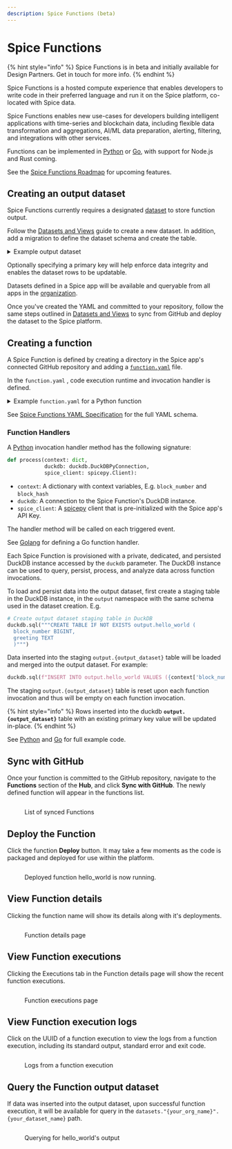 ```yaml
---
description: Spice Functions (beta)
---
```


# Spice Functions

{% hint style="info" %}
Spice Functions is in beta and initially available for Design Partners. Get in touch for more info.
{% endhint %}

Spice Functions is a hosted compute experience that enables developers to write code in their preferred language and run it on the Spice platform, co-located with Spice data.

Spice Functions enables new use-cases for developers building intelligent applications with time-series and blockchain data, including flexible data transformation and aggregations, AI/ML data preparation, alerting, filtering, and integrations with other services.

Functions can be implemented in [Python](python.md) or [Go](golang.md), with support for Node.js and Rust coming.

See the [Spice Functions Roadmap](roadmap.md) for upcoming features.

## Creating an output dataset

Spice Functions currently requires a designated [dataset](../datasets-beta.md) to store function output.

Follow the [Datasets and Views](../datasets-beta.md) guide to create a new dataset. In addition, add a migration to define the dataset schema and create the table.

<details>

<summary>Example output dataset</summary>

```yaml
# .spice/datasets/hello_world.yml
name: hello_world
type: append
migrations:
  - name: create_table
    sql: |
      CREATE TABLE IF NOT EXISTS hello_world (
        block_number BIGINT PRIMARY KEY,
        greeting TEXT
      )
```

</details>

Optionally specifying a primary key will help enforce data integrity and enables the dataset rows to be updatable.

Datasets defined in a Spice app will be available and queryable from all apps in the [organization](../../organizations.md).

Once you've created the YAML and committed to your repository, follow the same steps outlined in [Datasets and Views](../datasets-beta.md) to sync from GitHub and deploy the dataset to the Spice platform.

## Creating a function

A Spice Function is defined by creating a directory in the Spice app's connected GitHub repository and adding a [`function.yaml`](../../../reference/specifications/spice-functions-yaml-specification/) file.

In the `function.yaml` , code execution runtime and invocation handler is defined.

<details>

<summary>Example <code>function.yaml</code> for a Python function</summary>

```yaml
# hello_world/function.yaml
output_dataset: hello_world
# This will trigger the function to execute on every new Ethereum block.
triggers:
  - path: eth
# This selects the runtime that will execute your code.
runtime: python3.11
# For Python, handler is [script_name].[method]
# The below will invoke a method `process` in a file `spice_function.py`.
handler: spice_function.process
```

</details>

See [Spice Functions YAML Specification](../../../reference/specifications/spice-functions-yaml-specification/) for the full YAML schema.

### Function Handlers

A [Python](python.md) invocation handler method has the following signature:

```python
def process(context: dict, 
            duckdb: duckdb.DuckDBPyConnection, 
            spice_client: spicepy.Client):
```

* `context`: A dictionary with context variables, E.g. `block_number` and `block_hash`
* `duckdb`: A connection to the Spice Function's DuckDB instance.
* `spice_client`: A [spicepy](https://github.com/spiceai/spicepy) client that is pre-initialized with the Spice app's API Key.

The handler method will be called on each triggered event.

See [Golang](golang.md) for defining a Go function handler.

Each Spice Function is provisioned with a private, dedicated, and persisted DuckDB instance accessed by the `duckdb` parameter. The DuckDB instance can be used to query, persist, process, and analyze data across function invocations.

To load and persist data into the output dataset, first create a staging table in the DuckDB instance, in the `output` namespace with the same schema used in the dataset creation. E.g.

```python
# Create output dataset staging table in DuckDB
duckdb.sql("""CREATE TABLE IF NOT EXISTS output.hello_world (
  block_number BIGINT,
  greeting TEXT
  )""")
```

Data inserted into the staging `output.{output_dataset}` table will be loaded and merged into the output dataset. For example:

```python
duckdb.sql(f"INSERT INTO output.hello_world VALUES ({context['block_number']}, 'Hello!')")
```

The staging `output.{output_dataset}` table is reset upon each function invocation and thus will be empty on each function invocation.

{% hint style="info" %}
Rows inserted into the duckdb **`output.{output_dataset}`** table with an existing primary key value will be updated in-place.
{% endhint %}

See [Python](python.md) and [Go](golang.md) for full example code.

## Sync with GitHub

Once your function is committed to the GitHub repository, navigate to the **Functions** section of the **Hub**, and click **Sync with GitHub**. The newly defined function will appear in the functions list.

<figure><img src="../../../.gitbook/assets/function_deploy.png" alt=""><figcaption><p>List of synced Functions</p></figcaption></figure>

## Deploy the Function

Click the function **Deploy** button. It may take a few moments as the code is packaged and deployed for use within the platform.

<figure><img src="../../../.gitbook/assets/function_deployed.png" alt=""><figcaption><p>Deployed function hello_world is now running.</p></figcaption></figure>

## View Function details

Clicking the function name will show its details along with it's deployments.

<figure><img src="../../../.gitbook/assets/function_details.png" alt=""><figcaption><p>Function details page</p></figcaption></figure>



## View Function executions

Clicking the Executions tab in the Function details page will show the recent function executions.

<figure><img src="../../../.gitbook/assets/function_executions.png" alt=""><figcaption><p>Function executions page</p></figcaption></figure>

## View Function execution logs

Click on the UUID of a function execution to view the logs from a function execution, including its standard output, standard error and exit code.

<figure><img src="../../../.gitbook/assets/function_execution_logs.png" alt=""><figcaption><p>Logs from a function execution</p></figcaption></figure>

## Query the Function output dataset

If data was inserted into the output dataset, upon successful function execution, it will be available for query in the `datasets."{your_org_name}".{your_dataset_name}` path.

<figure><img src="../../../.gitbook/assets/function_output_query.png" alt=""><figcaption><p>Querying for hello_world's output</p></figcaption></figure>
